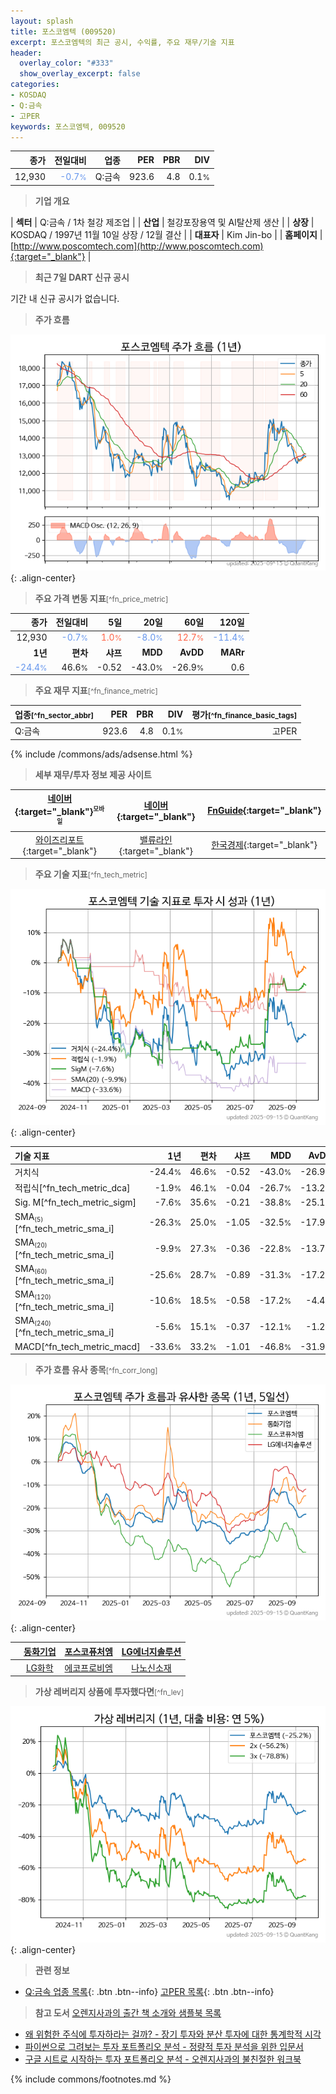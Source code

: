 ```yaml
---
layout: splash
title: 포스코엠텍 (009520)
excerpt: 포스코엠텍의 최근 공시, 수익률, 주요 재무/기술 지표
header:
  overlay_color: "#333"
  show_overlay_excerpt: false
categories:
- KOSDAQ
- Q:금속
- 고PER
keywords: 포스코엠텍, 009520
---
```


| **종가** | **전일대비** | **업종** | **PER** | **PBR** | **DIV** |
| -------: | -----------: | -------: | ------: | ------: | ------: |
| 12,930 | <span style="color: cornflowerblue">-0.7<small>%</small></span> | Q:금속 | 923.6 | 4.8 | 0.1<small>%</small> |

<!-- more -->


> **기업 개요**<a id="company"></a>

| <span style="white-space:nowrap;">**섹터**</span> | Q:금속 / 1차 철강 제조업 |
| <span style="white-space:nowrap;">**산업**</span> | 철강포장용역 및 Al탈산제 생산 |
| <span style="white-space:nowrap;">**상장**</span> | KOSDAQ / 1997년 11월 10일 상장 / 12월 결산 |
| <span style="white-space:nowrap;">**대표자**</span> | Kim Jin-bo |
| <span style="white-space:nowrap;">**홈페이지**</span> | [http://www.poscomtech.com](http://www.poscomtech.com){:target="_blank"} |


> **최근 7일 DART 신규 공시**<a id="dart"></a>

기간 내 신규 공시가 없습니다.


> **주가 흐름**<a id="price"></a>

![009520](/stock/images/009520.png){: .align-center}


> **주요 가격 변동 지표**<small>[^fn_price_metric]</small>

| **종가** | **전일대비** | **5일** | **20일** | **60일** | **120일** |
| -------: | -----------: | ------: | -------: | -------: | --------: |
| 12,930 | <span style="color: cornflowerblue">-0.7<small>%</small></span> | <span style="color: tomato">1.0<small>%</small></span> | <span style="color: cornflowerblue">-8.0<small>%</small></span> | <span style="color: tomato">12.7<small>%</small></span> | <span style="color: cornflowerblue">-11.4<small>%</small></span> |
| **1년** | **편차** | **샤프** | **MDD** | **AvDD** | **MARr** |
| <span style="color: cornflowerblue">-24.4<small>%</small></span> | 46.6<small>%</small> | -0.52 | -43.0<small>%</small> | -26.9<small>%</small> | 0.6 |


> **주요 재무 지표**<small>[^fn_finance_metric]</small>

| **업종**<small>[^fn_sector_abbr]</small> | **PER** | **PBR** | **DIV** | **평가**<small>[^fn_finance_basic_tags]</small> |
| :--------------------------------------- | ------: | ------: | ------: | ----------------------------------------------: |
| Q:금속 | 923.6 | 4.8 | 0.1<small>%</small> | 고PER |



{% include /commons/ads/adsense.html %}

> **세부 재무/투자 정보 제공 사이트**

| [네이버](https://m.stock.naver.com/domestic/stock/009520/finance/summary){:target="_blank"}<sup><small>모바일</small></sup> | [네이버](https://finance.naver.com/item/coinfo.naver?code=009520){:target="_blank"} | [FnGuide](https://comp.fnguide.com/SVO2/ASP/SVD_Invest.asp?gicode=A009520&MenuYn=Y){:target="_blank"} |
| :---: | :---: | :---: |
| [와이즈리포트](https://comp.wisereport.co.kr/company/c1040001.aspx?cmp_cd=009520){:target="_blank"} | [밸류라인](https://www.valueline.co.kr/finance/summary/009520){:target="_blank"} | [한국경제](https://markets.hankyung.com/stock/009520/financial-summary){:target="_blank"} |


> **주요 기술 지표**<small>[^fn_tech_metric]</small>


![009520](/stock/images/009520_tech.png){: .align-center}

| **기술 지표** | **1년** | **편차** | **샤프** | **MDD** | **AvDD** |
| :------------ | ------: | -----------: | -------: | ------: | -------: |
| 거치식 | -24.4<small>%</small> | 46.6<small>%</small> | -0.52 | -43.0<small>%</small> | -26.9<small>%</small> |
| 적립식[^fn_tech_metric_dca] | -1.9<small>%</small> | 46.1<small>%</small> | -0.04 | -26.7<small>%</small> | -13.2<small>%</small> |
| Sig. M[^fn_tech_metric_sigm] | -7.6<small>%</small> | 35.6<small>%</small> | -0.21 | -38.8<small>%</small> | -25.1<small>%</small> |
| SMA<small><sub>(5)</sub></small>[^fn_tech_metric_sma_i] | -26.3<small>%</small> | 25.0<small>%</small> | -1.05 | -32.5<small>%</small> | -17.9<small>%</small> |
| SMA<small><sub>(20)</sub></small>[^fn_tech_metric_sma_i] | -9.9<small>%</small> | 27.3<small>%</small> | -0.36 | -22.8<small>%</small> | -13.7<small>%</small> |
| SMA<small><sub>(60)</sub></small>[^fn_tech_metric_sma_i] | -25.6<small>%</small> | 28.7<small>%</small> | -0.89 | -31.3<small>%</small> | -17.2<small>%</small> |
| SMA<small><sub>(120)</sub></small>[^fn_tech_metric_sma_i] | -10.6<small>%</small> | 18.5<small>%</small> | -0.58 | -17.2<small>%</small> | -4.4<small>%</small> |
| SMA<small><sub>(240)</sub></small>[^fn_tech_metric_sma_i] | -5.6<small>%</small> | 15.1<small>%</small> | -0.37 | -12.1<small>%</small> | -1.2<small>%</small> |
| MACD[^fn_tech_metric_macd] | -33.6<small>%</small> | 33.2<small>%</small> | -1.01 | -46.8<small>%</small> | -31.9<small>%</small> |


> **주가 흐름 유사 종목**<a id="corr"></a><small>[^fn_corr_long]</small>

![009520](/stock/images/009520_corr.png){: .align-center}

|       | [동화기업](/025900/) | [포스코퓨처엠](/003670/) | [LG에너지솔루션](/373220/) |
| :---: | :------------------------------------: | :------------------------------------: | :------------------------------------: |
|       | [LG화학](/051910/) | [에코프로비엠](/247540/) | [나노신소재](/121600/) |


> **가상 레버리지 상품에 투자했다면**<a id="2x"></a><small>[^fn_lev]</small>

![009520](/stock/images/009520_2x.png){: .align-center}


> **관련 정보**

- [Q:금속 업종 목록](/stats/sector/kosdaq_업종_금속_종목/){: .btn .btn--info} [고PER 목록](/fn/fn_high_per/){: .btn .btn--info}

> **참고 도서** [오렌지사과의 출간 책 소개와 샘플북 목록](https://kongdori.tistory.com/691)

- [왜 위험한 주식에 투자하라는 걸까? - 장기 투자와 분산 투자에 대한 통계학적 시각](https://kongdori.tistory.com/421)
- [파이썬으로 그려보는 투자 포트폴리오 분석  - 정량적 투자 분석을 위한 입문서](https://kongdori.tistory.com/643)
- [구글 시트로 시작하는 투자 포트폴리오 분석 - 오렌지사과의 불친절한 워크북](https://kongdori.tistory.com/449)


{% include commons/footnotes.md %}